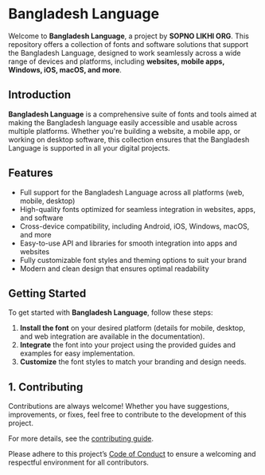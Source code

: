 # Bangladesh Language

Welcome to **Bangladesh Language**, a project by **SOPNO LIKHI ORG**. This repository offers a collection of fonts and software solutions that support the Bangladesh Language, designed to work seamlessly across a wide range of devices and platforms, including **websites, mobile apps, Windows, iOS, macOS, and more**.

## Introduction

**Bangladesh Language** is a comprehensive suite of fonts and tools aimed at making the Bangladesh language easily accessible and usable across multiple platforms. Whether you're building a website, a mobile app, or working on desktop software, this collection ensures that the Bangladesh Language is supported in all your digital projects.

## Features

- Full support for the Bangladesh Language across all platforms (web, mobile, desktop)
- High-quality fonts optimized for seamless integration in websites, apps, and software
- Cross-device compatibility, including Android, iOS, Windows, macOS, and more
- Easy-to-use API and libraries for smooth integration into apps and websites
- Fully customizable font styles and theming options to suit your brand
- Modern and clean design that ensures optimal readability

## Getting Started

To get started with **Bangladesh Language**, follow these steps:

1. **Install the font** on your desired platform (details for mobile, desktop, and web integration are available in the documentation).
2. **Integrate** the font into your project using the provided guides and examples for easy implementation.
3. **Customize** the font styles to match your branding and design needs.

## 1. Contributing

Contributions are always welcome! Whether you have suggestions, improvements, or fixes, feel free to contribute to the development of this project.

For more details, see the [contributing guide](./docs/contributing.md).

Please adhere to this project’s [Code of Conduct](./docs/code_of_conduct.md) to ensure a welcoming and respectful environment for all contributors.
